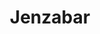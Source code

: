 ---
blog: https://jenzabar.com/blog
facebook: https://facebook.com/76544579474
linkedin: https://linkedin.com/company/14704
logohandle: jenzabar
sort: jenzabar
title: Jenzabar
twitter: https://x.com/Jenzabar
website: https://www.jenzabar.com/
---